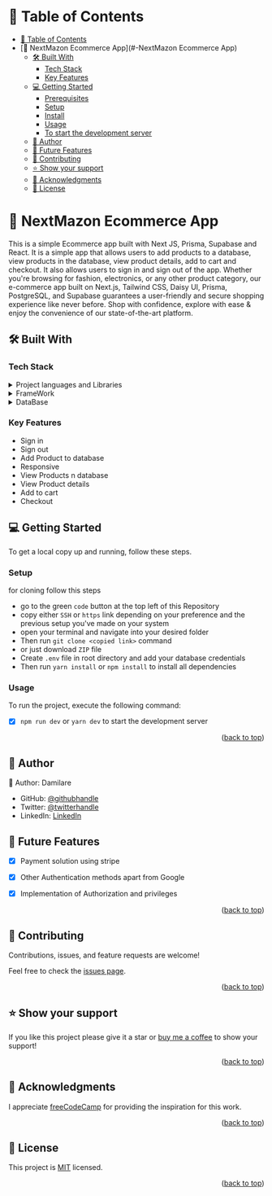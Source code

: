 # 📗 Table of Contents
- [📗 Table of Contents](#-table-of-contents)
- [📖 NextMazon Ecommerce App](#-NextMazon Ecommerce App)
  - [🛠 Built With ](#-built-with-)
    - [Tech Stack ](#tech-stack-)
    - [Key Features ](#key-features-)
  - [💻 Getting Started ](#-getting-started-)
    - [Prerequisites](#prerequisites)
    - [Setup](#setup)
    - [Install](#install)
    - [Usage](#usage)
    - [To start the development server](#to-start-the-development-server)
  - [👥 Author ](#-author-)
  - [🔭 Future Features ](#-future-features-)
  - [🤝 Contributing ](#-contributing-)
  - [⭐️ Show your support ](#️-show-your-support-)
  - [🙏 Acknowledgments ](#-acknowledgments-)
  - [📝 License ](#-license-)

<!-- PROJECT DESCRIPTION -->

# 📖 NextMazon Ecommerce App<a name="about-project"></a>

This is a simple Ecommerce app built with Next JS, Prisma, Supabase and React. It is a simple app that allows users to add products to a database, view products in the database, view product details, add to cart and checkout. It also allows users to sign in and sign out of the app. Whether you're browsing for fashion, electronics, or any other product category, our e-commerce app built on Next.js, Tailwind CSS, Daisy UI, Prisma, PostgreSQL, and Supabase guarantees a user-friendly and secure shopping experience like never before. Shop with confidence, explore with ease & enjoy the convenience of our state-of-the-art platform.

## 🛠 Built With <a name="built-with"></a>

### Tech Stack <a name="tech-stack"></a>

<details>
  <summary>Project languages and Libraries </summary>
  <ul>
    <li>TypeScript</li>
    <li>JavaScript</li>
    <li>zod</li>
    <li>Prisma</li>
    <li>Supabase client</li>
    <li>React</li>
    <li>DaisyUI</li>
    <li>Tailwind CSS</li>
  </ul>
</details>

<details>
  <summary>FrameWork</summary>
  <ul>
    <li>>NEXT JS</li>
  </ul>
</details>

<details>
  <summary>DataBase</summary>
  <ul>
    <li><a href="postgresql.org/">Postgres</a></li>
    <li><a href="supabase.com/">Supabase</a></li>
  </ul>
</details>


### Key Features <a name="key-features"></a>

- Sign in
- Sign out
- Add Product to database
- Responsive
- View Products n database
- View Product details
- Add to cart
- Checkout

## 💻 Getting Started <a name="getting-started"></a>

To get a local copy up and running, follow these steps.

### Setup

for cloning follow this steps
- go to the green `code` button at the top left of this Repository
- copy either `SSH` or `https` link depending on your preference and the previous setup you've made on your system
- open your terminal and navigate into your desired folder
-  Then run `git clone <copied link>` command
- or just download `ZIP` file
- Create `.env` file in root directory and add your database credentials
- Then run `yarn install` or `npm install`  to install all dependencies

### Usage
To run the project, execute the following command:

- [x] `npm run dev` or `yarn dev` to start the development server

<p align="right">(<a href="#readme-top">back to top</a>)</p>

<!-- AUTHORS -->

## 👥 Author <a name="authors"></a>

👤 Author: Damilare

- GitHub: [@githubhandle](https://github.com/Bestbynature)
- Twitter: [@twitterhandle](https://twitter.com/Dammybest)
- LinkedIn: [LinkedIn](https://www.linkedin.com/in/damilareismailabestbynature/)



## 🔭 Future Features <a name="future-features"></a>

- [x] Payment solution using stripe
- [x] Other Authentication methods apart from Google
- [x] Implementation of Authorization and privileges


<p align="right">(<a href="#readme-top">back to top</a>)</p>

<!-- CONTRIBUTING -->

## 🤝 Contributing <a name="contributing"></a>

Contributions, issues, and feature requests are welcome!

Feel free to check the [issues page](../../issues/).

<p align="right">(<a href="#readme-top">back to top</a>)</p>

<!-- SUPPORT -->

## ⭐️ Show your support <a name="support"></a>

If you like this project please give it a star or [buy me a coffee](https://www.buymeacoffee.com/dammylare) to show your support!

<p align="right">(<a href="#readme-top">back to top</a>)</p>

<!-- ACKNOWLEDGEMENTS -->

## 🙏 Acknowledgments <a name="acknowledgements"></a>


I appreciate [freeCodeCamp](freecodecamp.org) for providing the inspiration for this work.

<p align="right">(<a href="#readme-top">back to top</a>)</p>


<!-- LICENSE -->

## 📝 License <a name="license"></a>

This project is [MIT](./LICENSE) licensed.


<p align="right">(<a href="#readme-top">back to top</a>)</p>